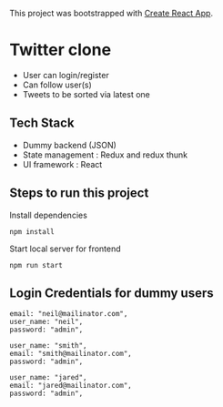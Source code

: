 This project was bootstrapped with [Create React App](https://github.com/facebook/create-react-app).

# Twitter clone
- User can login/register
- Can follow user(s) 
- Tweets to be sorted via latest one

## Tech Stack
- Dummy backend (JSON)
- State management : Redux and redux thunk
- UI framework : React

## Steps to run this project

Install dependencies

`npm install`

Start local server for frontend

`npm run start`


## Login Credentials for dummy users

```
email: "neil@mailinator.com",
user_name: "neil",
password: "admin",
```


```
user_name: "smith",
email: "smith@mailinator.com",
password: "admin",
```

```
user_name: "jared",
email: "jared@mailinator.com",
password: "admin",
```
